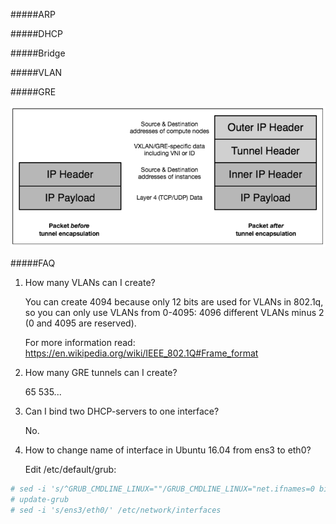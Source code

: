 #####ARP

#####DHCP

#####Bridge

#####VLAN

#####GRE

![Packet encapsulation](img/gre-vxlan.png)



#####FAQ

1. How many VLANs can I create?
 
    You can create 4094 because only 12 bits are used for VLANs in 802.1q, 
    so you can only use VLANs from 0-4095: 4096 different VLANs minus 2 (0 and 4095 are reserved).
    
    For more information read: https://en.wikipedia.org/wiki/IEEE_802.1Q#Frame_format

2. How many GRE tunnels can I create?
    
    65 535...

3. Can I bind two DHCP-servers to one interface?

    No.
    
4. How to change name of interface in Ubuntu 16.04 from ens3 to eth0?

    Edit /etc/default/grub:
    
```sh
# sed -i 's/^GRUB_CMDLINE_LINUX=""/GRUB_CMDLINE_LINUX="net.ifnames=0 biosdevname=0"/' /etc/default/grub
# update-grub
# sed -i 's/ens3/eth0/' /etc/network/interfaces
```